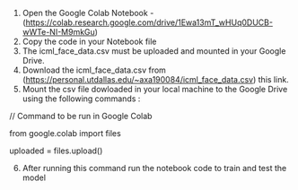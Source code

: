 1. Open the Google Colab Notebook - (https://colab.research.google.com/drive/1Ewa13mT_wHUq0DUCB-wWTe-NI-M9mkGu)
2. Copy the code in your Notebook file
3. The icml_face_data.csv must be uploaded and mounted in your Google Drive.
4. Download the icml_face_data.csv from (https://personal.utdallas.edu/~axa190084/icml_face_data.csv) this link.
5. Mount the csv file dowloaded in your local machine to the Google Drive using the following commands :
  
  // Command to be run in Google Colab
  
  from google.colab import files
  
  uploaded = files.upload()

6. After running this command run the notebook code to train and test the model
